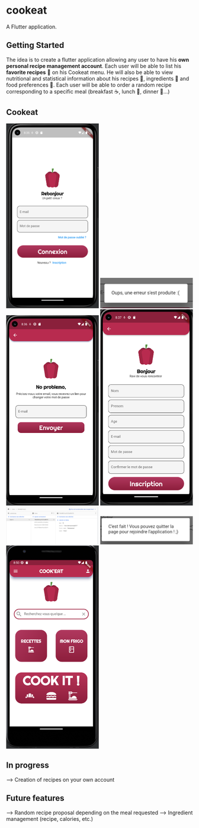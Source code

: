 # cookeat 
A Flutter application.

## Getting Started
The idea is to create a flutter application allowing any user to have his **own personal recipe management account**. Each user will be able to list his **favorite recipes** :fork_and_knife: on his Cookeat menu. He will also be able to view nutritional and statistical information about his recipes :curry:, ingredients :bread: and food preferences :pizza:. Each user will be able to order a random recipe corresponding to a specific meal (breakfast :coffee:, lunch :hamburger:, dinner :ramen:...)

## Cookeat 
<img src=screenshot/connexion_screen.png width=250>
<img src=screenshot/connexion_error.png width=250>
<img src=screenshot/forgotpass_screen.png width=250>
<img src=screenshot/register_screen.png width=250>
<img src=screenshot/firebase_auth.png width=250>
<img src=screenshot/successful_inscription.png width=250>
<img src=screenshot/home_page.png width=250>




## In progress
--> Creation of recipes on your own account

## Future features
--> Random recipe proposal depending on the meal requested
--> Ingredient management (recipe, calories, etc.)
